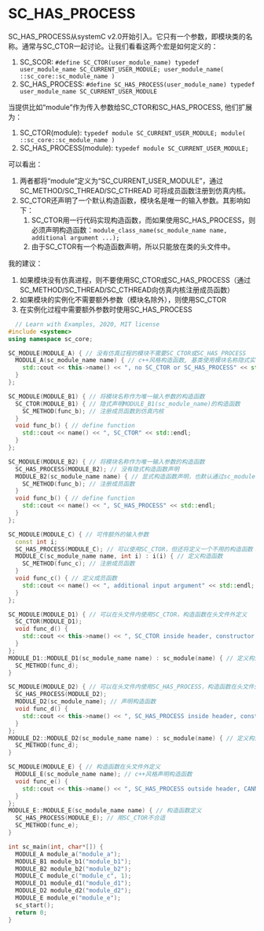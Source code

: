 # SC_HAS_PROCESS

SC_HAS_PROCESS从systemC v2.0开始引入。它只有一个参数，即模块类的名称。通常与SC_CTOR一起讨论。让我们看看这两个宏是如何定义的：

1. SC_SCOR: `#define SC_CTOR(user_module_name) typedef user_module_name SC_CURRENT_USER_MODULE; user_module_name( ::sc_core::sc_module_name )`
2. SC_HAS_PROCESS: `#define SC_HAS_PROCESS(user_module_name) typedef user_module_name SC_CURRENT_USER_MODULE`

当提供比如“module”作为传入参数给SC_CTOR和SC_HAS_PROCESS, 他们扩展为：

1. SC_CTOR(module): `typedef module SC_CURRENT_USER_MODULE; module( ::sc_core::sc_module_name )`
2. SC_HAS_PROCESS(module): `typedef module SC_CURRENT_USER_MODULE;`

可以看出：

1. 两者都将“module”定义为“SC_CURRENT_USER_MODULE”，通过 SC_METHOD/SC_THREAD/SC_CTHREAD 可将成员函数注册到仿真内核。
2. SC_CTOR还声明了一个默认构造函数，模块名是唯一的输入参数。其影响如下：  
    1. SC_CTOR用一行代码实现构造函数，而如果使用SC_HAS_PROCESS，则必须声明构造函数：`module_class_name(sc_module_name name, additional argument ...);`
    2. 由于SC_CTOR有一个构造函数声明，所以只能放在类的头文件中。

我的建议：  

1. 如果模块没有仿真进程，则不要使用SC_CTOR或SC_HAS_PROCESS（通过 SC_METHOD/SC_THREAD/SC_CTHREAD向仿真内核注册成员函数）
2. 如果模块的实例化不需要额外参数（模块名除外），则使用SC_CTOR
3. 在实例化过程中需要额外参数时使用SC_HAS_PROCESS

```c++
  // Learn with Examples, 2020, MIT license
#include <systemc>
using namespace sc_core;

SC_MODULE(MODULE_A) { // 没有仿真过程的模块不需要SC_CTOR或SC_HAS_PROCESS
  MODULE_A(sc_module_name name) { // c++风格构造函数, 基类使用模块名称隐式实例化
    std::cout << this->name() << ", no SC_CTOR or SC_HAS_PROCESS" << std::endl;
  }
};

SC_MODULE(MODULE_B1) { // 将模块名称作为唯一输入参数的构造函数
  SC_CTOR(MODULE_B1) { // 隐式声明MODULE_B1(sc_module_name)的构造函数
    SC_METHOD(func_b); // 注册成员函数到仿真内核
  }
  void func_b() { // define function
    std::cout << name() << ", SC_CTOR" << std::endl;
  }
};

SC_MODULE(MODULE_B2) { // 将模块名称作为唯一输入参数的构造函数
  SC_HAS_PROCESS(MODULE_B2); // 没有隐式构造函数声明
  MODULE_B2(sc_module_name name) { // 显式构造函数声明，也默认通过sc_module(name)实例化基类
    SC_METHOD(func_b); // 注册成员函数
  }
  void func_b() { // define function
    std::cout << name() << ", SC_HAS_PROCESS" << std::endl;
  }
};

SC_MODULE(MODULE_C) { // 可传额外的输入参数
  const int i;
  SC_HAS_PROCESS(MODULE_C); // 可以使用SC_CTOR，但还将定义一个不用的构造函数：MODULE_A(sc_module_name)
  MODULE_C(sc_module_name name, int i) : i(i) { // 定义构造函数
    SC_METHOD(func_c); // 注册成员函数
  }
  void func_c() { // 定义成员函数
    std::cout << name() << ", additional input argument" << std::endl;
  }
};

SC_MODULE(MODULE_D1) { // 可以在头文件内使用SC_CTOR，构造函数在头文件外定义
  SC_CTOR(MODULE_D1);
  void func_d() {
    std::cout << this->name() << ", SC_CTOR inside header, constructor defined outside header" << std::endl;
  }
};
MODULE_D1::MODULE_D1(sc_module_name name) : sc_module(name) { // 定义构造函数，有没有"sc_module(name)"都可
  SC_METHOD(func_d);
}

SC_MODULE(MODULE_D2) { // 可以在头文件内使用SC_HAS_PROCESS，构造函数在头文件外定义
  SC_HAS_PROCESS(MODULE_D2);
  MODULE_D2(sc_module_name); // 声明构造函数
  void func_d() {
    std::cout << this->name() << ", SC_HAS_PROCESS inside header, constructor defined outside header" << std::endl;
  }
};
MODULE_D2::MODULE_D2(sc_module_name name) : sc_module(name) { // 定义构造函数，有没有"sc_module(name)"都可
  SC_METHOD(func_d);
}

SC_MODULE(MODULE_E) { // 构造函数在头文件外定义
  MODULE_E(sc_module_name name); // c++风格声明构造函数
  void func_e() {
    std::cout << this->name() << ", SC_HAS_PROCESS outside header, CANNOT use SC_CTOR" << std::endl;
  }
};
MODULE_E::MODULE_E(sc_module_name name) { // 构造函数定义
  SC_HAS_PROCESS(MODULE_E); // 用SC_CTOR不合适
  SC_METHOD(func_e);
}

int sc_main(int, char*[]) {
  MODULE_A module_a("module_a");
  MODULE_B1 module_b1("module_b1");
  MODULE_B2 module_b2("module_b2");
  MODULE_C module_c("module_c", 1);
  MODULE_D1 module_d1("module_d1");
  MODULE_D2 module_d2("module_d2");
  MODULE_E module_e("module_e");
  sc_start();
  return 0;
}
```  
